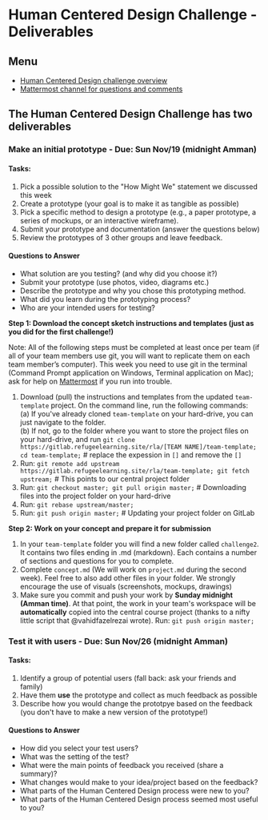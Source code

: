 # Human Centered Design Challenge - Deliverables  

## Menu

* [Human Centered Design challenge overview](https://gitlab.refugeelearning.site/rla/course-central/blob/master/challenge2/README.md)
* [Mattermost channel for questions and comments](https://mattermost.refugeelearning.site/rla/channels/challenge-2-hcd) 

## The Human Centered Design Challenge has **two deliverables** 

### Make an initial prototype - Due: Sun Nov/19 (midnight Amman)

#### Tasks: 
1. Pick a possible solution to the "How Might We" statement we discussed this week
2. Create a prototype (your goal is to make it as tangible as possible)
3. Pick a specific method to design a prototype (e.g., a paper prototype, a series of mockups, or an interactive wireframe). 
4. Submit your prototype and documentation (answer the questions below)
5. Review the prototypes of 3 other groups and leave feedback. 

#### Questions to Answer 
* What solution are you testing? (and why did you choose it?)
* Submit your prototype (use photos, video, diagrams etc.)
* Describe the prototype and why you chose this prototyping method. 
* What did you learn during the prototyping process?
* Who are your intended users for testing? 

**Step 1: Download the concept sketch instructions and templates (just as you did for the first challenge!)**

Note: All of the following steps must be completed at least once per team (if all of your team members use git, you will want to replicate them on each team member’s computer). This week you need to use git in the terminal (Command Prompt application on Windows, Terminal application on Mac); ask for help on [Mattermost](https://mattermost.refugeelearning.site/rla/channels/help) if you run into trouble.

1. Download (pull) the instructions and templates from the updated `team-template` project. On the command line, run the following commands:  
  (a) If you've already cloned `team-template` on your hard-drive, you can just navigate to the folder.  
  (b) If not, go to the folder where you want to store the project files on your hard-drive, and run `git clone https://gitlab.refugeelearning.site/rla/[TEAM NAME]/team-template; cd team-template;` # replace the expession in `[]` and remove the `[]`
2. Run: `git remote add upstream https://gitlab.refugeelearning.site/rla/team-template; git fetch upstream;` # This points to our central project folder
3. Run: `git checkout master; git pull origin master;` # Downloading files into the project folder on your hard-drive
4. Run: `git rebase upstream/master;` 
5. Run: `git push origin master;` # Updating your project folder on GitLab

**Step 2: Work on your concept and prepare it for submission**

1. In your `team-template` folder you will find a new folder called `challenge2`. It contains two files ending in .md (markdown). Each contains a number of sections and questions for you to complete. 
2. Complete `concept.md` (We will work on `project.md` during the second week). Feel free to also add other files in your folder. We strongly encourage the use of visuals (screenshots, mockups, drawings)
3. Make sure you commit and push your work by **Sunday midnight (Amman time)**. At that point, the work in your team's workspace will be **automatically** copied into the central course project (thanks to a nifty little script that @vahidfazelrezai wrote). Run: `git push origin master;` 


### Test it with users - Due: Sun Nov/26 (midnight Amman)

#### Tasks: 
1. Identify a group of potential users (fall back: ask your friends and family)
2. Have them **use** the prototype and collect as much feedback as possible
3. Describe how you would change the prototpye based on the feedback (you don't have to make a new version of the prototype!)

#### Questions to Answer
* How did you select your test users? 
* What was the setting of the test? 
* What were the main points of feedback you received (share a summary)? 
* What changes would make to your idea/project based on the feedback?
* What parts of the Human Centered Design process were new to you?
* What parts of the Human Centered Design process seemed most useful to you? 

